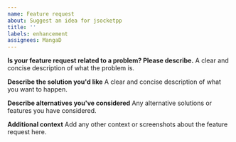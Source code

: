```yaml
---
name: Feature request
about: Suggest an idea for jsocketpp
title: ''
labels: enhancement
assignees: MangaD
---
```


**Is your feature request related to a problem? Please describe.**
A clear and concise description of what the problem is.

**Describe the solution you'd like**
A clear and concise description of what you want to happen.

**Describe alternatives you've considered**
Any alternative solutions or features you have considered.

**Additional context**
Add any other context or screenshots about the feature request here.

